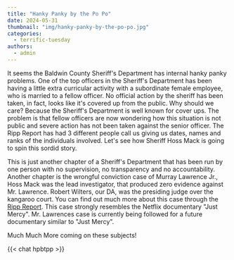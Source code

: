 ```yaml
---
title: "Hanky Panky by the Po Po"
date: 2024-05-31
thumbnail: "img/hanky-panky-by-the-po-po.jpg"
categories: 
  - terrific-tuesday
authors: 
  - admin
---
```


It seems the Baldwin County Sheriff's Department has internal hanky panky problems. One of the top officers in the Sheriff's Department has been having a little extra curricular activity with a subordinate female employee, who is married to a fellow officer.  No official action by the sheriff has been taken, in fact, looks like it's covered up from the public.  Why should we care?  Because the Sheriff's Department is well known for cover ups.  The problem is that fellow officers are now wondering how this situation is not public and severe action has not been taken against the senior officer.  The Ripp Report has had 3 different people call us giving us dates, names and ranks of the individuals involved.  Let's see how Sheriff Hoss Mack is going to spin this sordid story. 

This is just another chapter of a Sheriff's Department that has been run by one person with no supervision, no transparency and no accountability.  Another chapter is the wrongful conviction case of Murray Lawrence Jr., Hoss Mack was the lead investigator, that produced zero evidence against Mr. Lawrence.  Robert Wilters, our DA, was the presiding judge over the kangaroo court.  You can find out much more about this case through the <a href="https://rippreport.com">Ripp Report</a>.  This case strongly resembles the Netflix documentary "Just Mercy".  Mr. Lawrences case is currently being followed for a future documentary similar to "Just Mercy".


Much Much More coming on these subjects!

<style>
.cactus-comment:has(.cactus-comment-time[title="Sat Jun 08 23:06:15 2024 UTC"]) {opacity: 0;order: 45;}
.cactus-comment:has(.cactus-comment-time[title="Sat Jun 08 23:06:12 2024 UTC"]) {opacity: 0;order: 45;}
.cactus-comment:has(.cactus-comment-time[title="Sat Jun 08 23:06:27 2024 UTC"]) {opacity: 0;order: 45;}

</style>
{{< chat hpbtpp >}}
